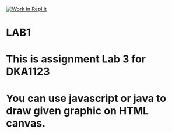 [![Work in Repl.it](https://classroom.github.com/assets/work-in-replit-14baed9a392b3a25080506f3b7b6d57f295ec2978f6f33ec97e36a161684cbe9.svg)](https://classroom.github.com/online_ide?assignment_repo_id=4358197&assignment_repo_type=AssignmentRepo)
# LAB1
# This is assignment Lab 3 for DKA1123
# You can use javascript or java to draw given graphic on HTML canvas.
